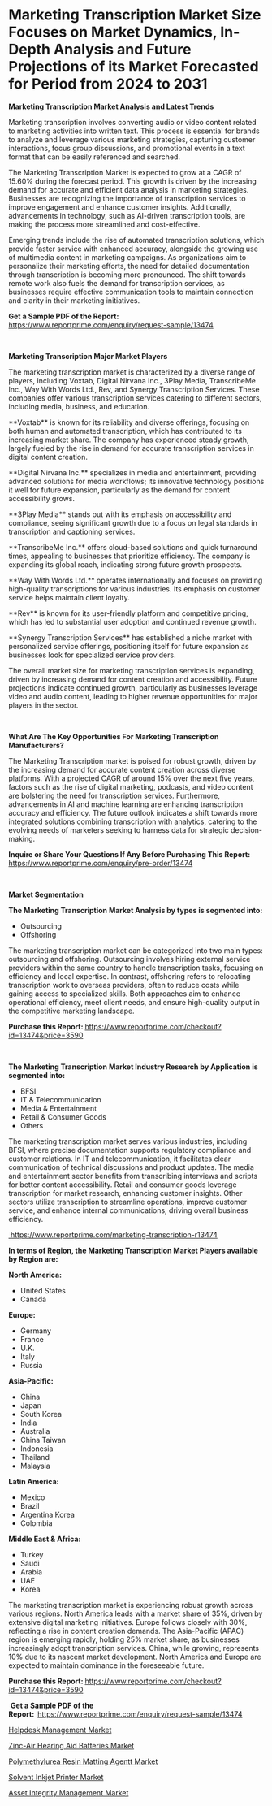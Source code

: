 <p><h1>Marketing Transcription Market Size Focuses on Market Dynamics, In-Depth Analysis and Future Projections of its Market Forecasted for Period from 2024 to 2031</h1></p><p><strong>Marketing Transcription Market Analysis and Latest Trends</strong></p>
<p><p>Marketing transcription involves converting audio or video content related to marketing activities into written text. This process is essential for brands to analyze and leverage various marketing strategies, capturing customer interactions, focus group discussions, and promotional events in a text format that can be easily referenced and searched.</p><p>The Marketing Transcription Market is expected to grow at a CAGR of 15.60% during the forecast period. This growth is driven by the increasing demand for accurate and efficient data analysis in marketing strategies. Businesses are recognizing the importance of transcription services to improve engagement and enhance customer insights. Additionally, advancements in technology, such as AI-driven transcription tools, are making the process more streamlined and cost-effective.</p><p>Emerging trends include the rise of automated transcription solutions, which provide faster service with enhanced accuracy, alongside the growing use of multimedia content in marketing campaigns. As organizations aim to personalize their marketing efforts, the need for detailed documentation through transcription is becoming more pronounced. The shift towards remote work also fuels the demand for transcription services, as businesses require effective communication tools to maintain connection and clarity in their marketing initiatives.</p></p>
<p><strong>Get a Sample PDF of the Report:&nbsp;</strong> <a href="https://www.reportprime.com/enquiry/request-sample/13474">https://www.reportprime.com/enquiry/request-sample/13474</a></p>
<p>&nbsp;</p>
<p><strong>Marketing Transcription Major Market Players</strong></p>
<p><p>The marketing transcription market is characterized by a diverse range of players, including Voxtab, Digital Nirvana Inc., 3Play Media, TranscribeMe Inc., Way With Words Ltd., Rev, and Synergy Transcription Services. These companies offer various transcription services catering to different sectors, including media, business, and education.</p><p>**Voxtab** is known for its reliability and diverse offerings, focusing on both human and automated transcription, which has contributed to its increasing market share. The company has experienced steady growth, largely fueled by the rise in demand for accurate transcription services in digital content creation.</p><p>**Digital Nirvana Inc.** specializes in media and entertainment, providing advanced solutions for media workflows; its innovative technology positions it well for future expansion, particularly as the demand for content accessibility grows. </p><p>**3Play Media** stands out with its emphasis on accessibility and compliance, seeing significant growth due to a focus on legal standards in transcription and captioning services. </p><p>**TranscribeMe Inc.** offers cloud-based solutions and quick turnaround times, appealing to businesses that prioritize efficiency. The company is expanding its global reach, indicating strong future growth prospects.</p><p>**Way With Words Ltd.** operates internationally and focuses on providing high-quality transcriptions for various industries. Its emphasis on customer service helps maintain client loyalty.</p><p>**Rev** is known for its user-friendly platform and competitive pricing, which has led to substantial user adoption and continued revenue growth.</p><p>**Synergy Transcription Services** has established a niche market with personalized service offerings, positioning itself for future expansion as businesses look for specialized service providers.</p><p>The overall market size for marketing transcription services is expanding, driven by increasing demand for content creation and accessibility. Future projections indicate continued growth, particularly as businesses leverage video and audio content, leading to higher revenue opportunities for major players in the sector.</p></p>
<p>&nbsp;</p>
<p><strong>What Are The Key Opportunities For Marketing Transcription Manufacturers?</strong></p>
<p><p>The Marketing Transcription market is poised for robust growth, driven by the increasing demand for accurate content creation across diverse platforms. With a projected CAGR of around 15% over the next five years, factors such as the rise of digital marketing, podcasts, and video content are bolstering the need for transcription services. Furthermore, advancements in AI and machine learning are enhancing transcription accuracy and efficiency. The future outlook indicates a shift towards more integrated solutions combining transcription with analytics, catering to the evolving needs of marketers seeking to harness data for strategic decision-making.</p></p>
<p><strong>Inquire or Share Your Questions If Any Before Purchasing This Report:</strong> <a href="https://www.reportprime.com/enquiry/pre-order/13474">https://www.reportprime.com/enquiry/pre-order/13474</a></p>
<p>&nbsp;</p>
<p><strong>Market Segmentation</strong></p>
<p><strong>The Marketing Transcription Market Analysis by types is segmented into:</strong></p>
<p><ul><li>Outsourcing</li><li>Offshoring</li></ul></p>
<p><p>The marketing transcription market can be categorized into two main types: outsourcing and offshoring. Outsourcing involves hiring external service providers within the same country to handle transcription tasks, focusing on efficiency and local expertise. In contrast, offshoring refers to relocating transcription work to overseas providers, often to reduce costs while gaining access to specialized skills. Both approaches aim to enhance operational efficiency, meet client needs, and ensure high-quality output in the competitive marketing landscape.</p></p>
<p><strong>Purchase this Report:&nbsp;</strong><a href="https://www.reportprime.com/checkout?id=13474&price=3590">https://www.reportprime.com/checkout?id=13474&price=3590</a></p>
<p>&nbsp;</p>
<p><strong>The Marketing Transcription Market Industry Research by Application is segmented into:</strong></p>
<p><ul><li>BFSI</li><li>IT & Telecommunication</li><li>Media & Entertainment</li><li>Retail & Consumer Goods</li><li>Others</li></ul></p>
<p><p>The marketing transcription market serves various industries, including BFSI, where precise documentation supports regulatory compliance and customer relations. In IT and telecommunication, it facilitates clear communication of technical discussions and product updates. The media and entertainment sector benefits from transcribing interviews and scripts for better content accessibility. Retail and consumer goods leverage transcription for market research, enhancing customer insights. Other sectors utilize transcription to streamline operations, improve customer service, and enhance internal communications, driving overall business efficiency.</p></p>
<p><a href="https://www.reportprime.com/marketing-transcription-r13474">&nbsp;https://www.reportprime.com/marketing-transcription-r13474</a></p>
<p><strong>In terms of Region, the Marketing Transcription Market Players available by Region are:</strong></p>
<p>
    <p> <strong> North America: </strong>
        <ul>
            <li>United States</li>
            <li>Canada</li>
        </ul>
        </p> 
    <p> <strong> Europe: </strong>
        <ul>
            <li>Germany</li>
            <li>France</li>
            <li>U.K.</li>
            <li>Italy</li>
            <li>Russia</li>
        </ul>
        </p> 
    <p> <strong> Asia-Pacific: </strong>
        <ul>
            <li>China</li>
            <li>Japan</li>
            <li>South Korea</li>
            <li>India</li>
            <li>Australia</li>
            <li>China Taiwan</li>
            <li>Indonesia</li>
            <li>Thailand</li>
            <li>Malaysia</li>
        </ul>
        </p> 
    <p> <strong> Latin America: </strong>
        <ul>
            <li>Mexico</li>
            <li>Brazil</li>
            <li>Argentina Korea</li>
            <li>Colombia</li>
        </ul>
        </p> 
    <p> <strong> Middle East & Africa: </strong>
        <ul>
            <li>Turkey</li>
            <li>Saudi</li>
            <li>Arabia</li>
            <li>UAE</li>
            <li>Korea</li>
        </ul>
    </p>
    </p>
<p><p>The marketing transcription market is experiencing robust growth across various regions. North America leads with a market share of 35%, driven by extensive digital marketing initiatives. Europe follows closely with 30%, reflecting a rise in content creation demands. The Asia-Pacific (APAC) region is emerging rapidly, holding 25% market share, as businesses increasingly adopt transcription services. China, while growing, represents 10% due to its nascent market development. North America and Europe are expected to maintain dominance in the foreseeable future.</p></p>
<p><strong>Purchase this Report: </strong><a href="https://www.reportprime.com/checkout?id=13474&price=3590">https://www.reportprime.com/checkout?id=13474&price=3590</a></p>
<p>&nbsp;<strong>Get a Sample PDF of the Report:&nbsp;&nbsp;</strong><a href="https://www.reportprime.com/enquiry/request-sample/13474">https://www.reportprime.com/enquiry/request-sample/13474</a></p>
<p><strong></strong></p>
<p><p><a href="https://github.com/WillieWoodard/Market-Research-Report-List-6/blob/main/helpdesk-management-market.md">Helpdesk Management Market</a></p><p><a href="https://issuu.com/reportprime-2/docs/zinc-air-hearing-aid-batteries-mark_6518730f932fc3">Zinc-Air Hearing Aid Batteries Market</a></p><p><a href="https://medium.com/@chellamarie1961/the-polymethylurea-resin-matting-agentt-market-has-witnessed-significant-growth-in-recent-years-9208e1869605">Polymethylurea Resin Matting Agentt Market</a></p><p><a href="https://www.linkedin.com/pulse/deep-dive-solvent-inkjet-printer-market-itstrends-segmentation-rsesf?trackingId=uLARBC9cTGuy6ndAtfjyUA%3D%3D">Solvent Inkjet Printer Market</a></p><p><a href="https://www.linkedin.com/pulse/asset-integrity-management-market-research-report-exploring-ducuc?trackingId=d4DZx2ZVSXWF8ZVauO7edA%3D%3D">Asset Integrity Management Market</a></p></p>